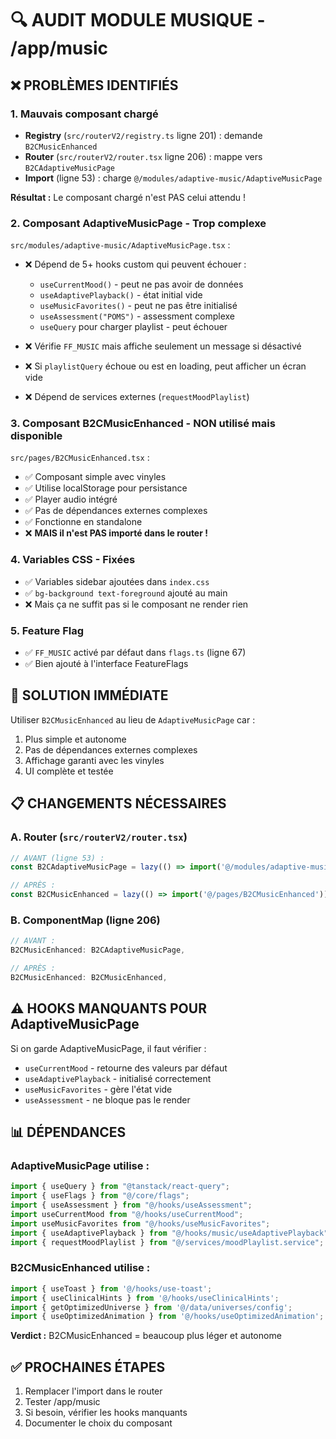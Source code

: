 # 🔍 AUDIT MODULE MUSIQUE - /app/music

## ❌ PROBLÈMES IDENTIFIÉS

### 1. **Mauvais composant chargé**
- **Registry** (`src/routerV2/registry.ts` ligne 201) : demande `B2CMusicEnhanced`
- **Router** (`src/routerV2/router.tsx` ligne 206) : mappe vers `B2CAdaptiveMusicPage`
- **Import** (ligne 53) : charge `@/modules/adaptive-music/AdaptiveMusicPage`

**Résultat :** Le composant chargé n'est PAS celui attendu !

### 2. **Composant AdaptiveMusicPage - Trop complexe**
`src/modules/adaptive-music/AdaptiveMusicPage.tsx` :
- ❌ Dépend de 5+ hooks custom qui peuvent échouer :
  - `useCurrentMood()` - peut ne pas avoir de données
  - `useAdaptivePlayback()` - état initial vide
  - `useMusicFavorites()` - peut ne pas être initialisé
  - `useAssessment("POMS")` - assessment complexe
  - `useQuery` pour charger playlist - peut échouer

- ❌ Vérifie `FF_MUSIC` mais affiche seulement un message si désactivé
- ❌ Si `playlistQuery` échoue ou est en loading, peut afficher un écran vide
- ❌ Dépend de services externes (`requestMoodPlaylist`)

### 3. **Composant B2CMusicEnhanced - NON utilisé mais disponible**
`src/pages/B2CMusicEnhanced.tsx` :
- ✅ Composant simple avec vinyles
- ✅ Utilise localStorage pour persistance
- ✅ Player audio intégré
- ✅ Pas de dépendances externes complexes
- ✅ Fonctionne en standalone
- ❌ **MAIS il n'est PAS importé dans le router !**

### 4. **Variables CSS - Fixées**
- ✅ Variables sidebar ajoutées dans `index.css`
- ✅ `bg-background text-foreground` ajouté au main
- ❌ Mais ça ne suffit pas si le composant ne render rien

### 5. **Feature Flag**
- ✅ `FF_MUSIC` activé par défaut dans `flags.ts` (ligne 67)
- ✅ Bien ajouté à l'interface FeatureFlags

## 🎯 SOLUTION IMMÉDIATE

Utiliser `B2CMusicEnhanced` au lieu de `AdaptiveMusicPage` car :
1. Plus simple et autonome
2. Pas de dépendances externes complexes
3. Affichage garanti avec les vinyles
4. UI complète et testée

## 📋 CHANGEMENTS NÉCESSAIRES

### A. Router (`src/routerV2/router.tsx`)
```typescript
// AVANT (ligne 53) :
const B2CAdaptiveMusicPage = lazy(() => import('@/modules/adaptive-music/AdaptiveMusicPage')...);

// APRÈS :
const B2CMusicEnhanced = lazy(() => import('@/pages/B2CMusicEnhanced'));
```

### B. ComponentMap (ligne 206)
```typescript
// AVANT :
B2CMusicEnhanced: B2CAdaptiveMusicPage,

// APRÈS :
B2CMusicEnhanced: B2CMusicEnhanced,
```

## ⚠️ HOOKS MANQUANTS POUR AdaptiveMusicPage

Si on garde AdaptiveMusicPage, il faut vérifier :
- `useCurrentMood` - retourne des valeurs par défaut
- `useAdaptivePlayback` - initialisé correctement
- `useMusicFavorites` - gère l'état vide
- `useAssessment` - ne bloque pas le render

## 📊 DÉPENDANCES

### AdaptiveMusicPage utilise :
```typescript
import { useQuery } from "@tanstack/react-query";
import { useFlags } from "@/core/flags";
import { useAssessment } from "@/hooks/useAssessment";
import useCurrentMood from "@/hooks/useCurrentMood";
import useMusicFavorites from "@/hooks/useMusicFavorites";
import { useAdaptivePlayback } from "@/hooks/music/useAdaptivePlayback";
import { requestMoodPlaylist } from "@/services/moodPlaylist.service";
```

### B2CMusicEnhanced utilise :
```typescript
import { useToast } from '@/hooks/use-toast';
import { useClinicalHints } from '@/hooks/useClinicalHints';
import { getOptimizedUniverse } from '@/data/universes/config';
import { useOptimizedAnimation } from '@/hooks/useOptimizedAnimation';
```

**Verdict :** B2CMusicEnhanced = beaucoup plus léger et autonome

## ✅ PROCHAINES ÉTAPES

1. Remplacer l'import dans le router
2. Tester /app/music
3. Si besoin, vérifier les hooks manquants
4. Documenter le choix du composant
